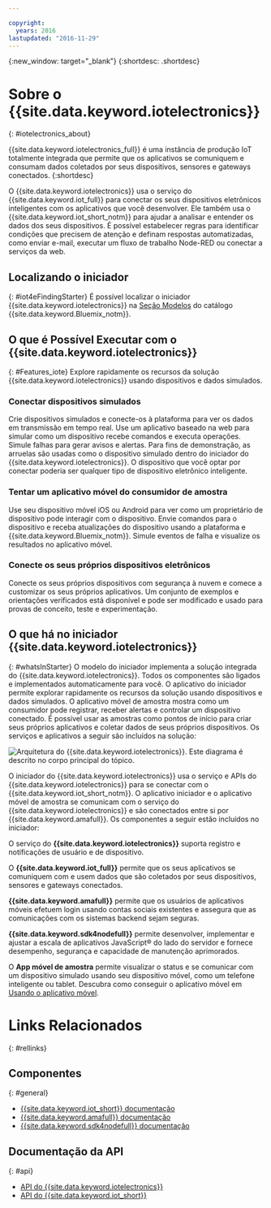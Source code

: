 ```yaml
---

copyright:
  years: 2016
lastupdated: "2016-11-29"
---
```


{:new_window: target="\_blank"}
{:shortdesc: .shortdesc}

# Sobre o {{site.data.keyword.iotelectronics}}
{: #iotelectronics_about}

{{site.data.keyword.iotelectronics_full}} é uma instância de produção IoT totalmente integrada que permite que os aplicativos
se comuniquem e consumam dados coletados por seus dispositivos, sensores e gateways conectados.
{:shortdesc}

O {{site.data.keyword.iotelectronics}} usa o serviço do {{site.data.keyword.iot_full}} para conectar os seus dispositivos eletrônicos inteligentes com os aplicativos que você desenvolver. Ele
também usa o {{site.data.keyword.iot_short_notm}} para ajudar a analisar e entender os dados dos seus dispositivos. É possível estabelecer
regras para identificar condições que precisem de atenção e definam respostas automatizadas, como enviar e-mail, executar um fluxo de trabalho Node-RED ou conectar a serviços da web.  

## Localizando o iniciador
{: #iot4eFindingStarter}
É possível localizar o iniciador {{site.data.keyword.iotelectronics}}
na [Seção Modelos](https://console.{DomainName}/catalog/starters/iot-for-electronics-starter/)
do catálogo {{site.data.keyword.Bluemix_notm}}.  

## O que é Possível Executar com o {{site.data.keyword.iotelectronics}}
{: #Features_iote}
Explore rapidamente os recursos da solução {{site.data.keyword.iotelectronics}} usando dispositivos e dados simulados.

### Conectar dispositivos simulados
Crie dispositivos simulados e conecte-os à plataforma para ver os dados em transmissão em tempo real. Use um aplicativo baseado na web para
simular como um dispositivo recebe comandos e executa operações. Simule falhas para gerar avisos e alertas. Para fins de demonstração, as arruelas são usadas como o dispositivo simulado dentro do iniciador do {{site.data.keyword.iotelectronics}}. O dispositivo
que você optar por conectar poderia ser qualquer tipo de dispositivo eletrônico inteligente.  

### Tentar um aplicativo móvel do consumidor de amostra
Use seu dispositivo móvel iOS ou Android para ver como um proprietário de dispositivo pode interagir com o dispositivo. Envie comandos para o dispositivo e
receba atualizações do dispositivo usando a plataforma e {{site.data.keyword.Bluemix_notm}}. Simule eventos de falha e visualize os
resultados no aplicativo móvel.

### Conecte os seus próprios dispositivos eletrônicos
Conecte os seus próprios dispositivos com segurança à nuvem e comece a customizar os seus próprios aplicativos. Um conjunto de exemplos e
orientações verificados está disponível e pode ser modificado e usado para provas de conceito, teste e experimentação.

## O que há no iniciador {{site.data.keyword.iotelectronics}}
{: #whatsInStarter}
O modelo do iniciador implementa a solução integrada do {{site.data.keyword.iotelectronics}}.  Todos os componentes são ligados e implementados automaticamente para você. O aplicativo do iniciador permite explorar rapidamente os recursos da
solução usando dispositivos e dados simulados. O aplicativo móvel de amostra mostra como um consumidor pode registrar, receber alertas e controlar
um dispositivo conectado. É possível usar as amostras como pontos de início para criar seus próprios aplicativos e coletar dados de seus próprios
dispositivos. Os serviços e aplicativos a seguir são incluídos na solução:

![Arquitetura do {{site.data.keyword.iotelectronics}}. Este diagrama é descrito no corpo
principal do tópico.](images/IoT4E_architecture.svg "{{site.data.keyword.iotelectronics}} architecture")

O iniciador do {{site.data.keyword.iotelectronics}} usa o serviço e APIs do {{site.data.keyword.iotelectronics}} para se conectar com o {{site.data.keyword.iot_short_notm}}. O
aplicativo iniciador e o aplicativo móvel de amostra se comunicam com o serviço do {{site.data.keyword.iotelectronics}} e são conectados entre si por {{site.data.keyword.amafull}}. Os
componentes a seguir estão incluídos no iniciador:

O serviço do **{{site.data.keyword.iotelectronics}}** suporta registro e notificações de usuário e de dispositivo.

O **{{site.data.keyword.iot_full}}** permite que os seus aplicativos se comuniquem com e usem dados que são coletados por seus dispositivos, sensores e gateways
conectados.

<!-- **{{site.data.keyword.iotrtinsights_full}}** enables you to enrich and monitor data from your appliances, visualize what's happening now, and respond to emerging conditions by using automated actions. -->

**{{site.data.keyword.amafull}}** permite que os usuários de aplicativos móveis efetuem login usando contas
sociais existentes e assegura que as comunicações com os sistemas backend sejam seguras.

**{{site.data.keyword.sdk4nodefull}}** permite desenvolver, implementar e ajustar a escala de aplicativos
JavaScript&reg; do lado do servidor e fornece desempenho, segurança e capacidade de manutenção aprimorados.

O **App móvel de amostra** permite visualizar o status e se comunicar com um dispositivo simulado usando seu dispositivo móvel, como um telefone inteligente ou tablet. Descubra como conseguir o aplicativo móvel em
[Usando o aplicativo móvel](iotelectronics_config_mobile.html).

# Links Relacionados
{: #rellinks}
## Componentes
{: #general}
* [{{site.data.keyword.iot_short}} documentação](https://console.ng.bluemix.net/docs/services/IoT/index.html#gettingstartedtemplate)
* [{{site.data.keyword.amafull}} documentação](https://console.ng.bluemix.net/docs/services/mobileaccess/index.html)
* [{{site.data.keyword.sdk4nodefull}} documentação](https://console.ng.bluemix.net/docs/runtimes/nodejs/index.html#nodejs_runtime)


## Documentação da API
{: #api}
*  [API do {{site.data.keyword.iotelectronics}}](http://ibmiotforelectronics.mybluemix.net/public/iot4eregistrationapi.html)  
*  [API do {{site.data.keyword.iot_short}}](https://developer.ibm.com/iotfoundation/recipes/api-documentation/)
